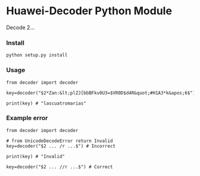 # Huawei-Decoder Python Module
Decode $2...$

### Install
```
python setup.py install
```

### Usage
```
from decoder import decoder

key=decoder("$2*Zan:&lt;plZJ[bbBFkv0U3=$VR0D$d4R&quot;#H1A3*k&apos;6$")

print(key) # "lascuatromarias"

```

### Example error 
```
from decoder import decoder

# from UnicodeDecodeError return Invalid
key=decoder("$2 ... /r ...$") # Incorrect

print(key) # "Invalid"

key=decoder("$2 ... //r ...$") # Correct

```
